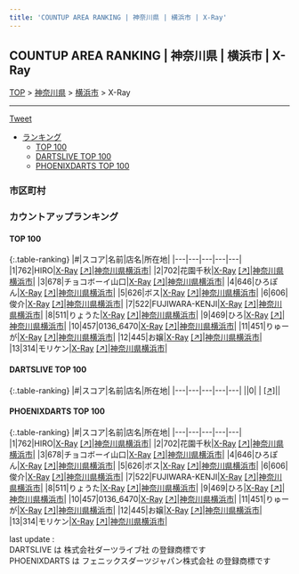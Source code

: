 ```yaml
---
title: 'COUNTUP AREA RANKING | 神奈川県 | 横浜市 | X-Ray'
---
```

## COUNTUP AREA RANKING | 神奈川県 | 横浜市 | X-Ray

[TOP](/darts/rank/) > [神奈川県](/darts/rank/神奈川県/) > [横浜市](/darts/rank/神奈川県/横浜市/) > X-Ray

___

<a href="https://twitter.com/share?ref_src=twsrc%5Etfw" data-text="COUNTUP AREA RANKING | 神奈川県横浜市X-Ray" class="twitter-share-button" data-hashtags="DARTSLIVE,PHOENIXDARTS,darts,ダーツ" data-show-count="false">Tweet</a>

* [ランキング](#カウントアップランキング)
    * [TOP 100](#top-100)
    * [DARTSLIVE TOP 100](#dartslive-top-100)
    * [PHOENIXDARTS TOP 100](#phoenixdarts-top-100)

### 市区町村

<ul>

</ul>

### カウントアップランキング

#### TOP 100



{:.table-ranking}
|#|スコア|名前|店名|所在地|
|---|---|---|---|---|
|1|762|<span class="rank-name-pd">HIRO</span>|<a href="/darts/rank/shops/75254.html">X-Ray</a> <a href="https://vs.phoenixdarts.com/jp/shop/shopDetailInfo/s_75254?s_seq=75254">[↗]</a>|<a href="/darts/rank/神奈川県/横浜市">神奈川県横浜市</a>|
|2|702|<span class="rank-name-pd">花園千秋</span>|<a href="/darts/rank/shops/75254.html">X-Ray</a> <a href="https://vs.phoenixdarts.com/jp/shop/shopDetailInfo/s_75254?s_seq=75254">[↗]</a>|<a href="/darts/rank/神奈川県/横浜市">神奈川県横浜市</a>|
|3|678|<span class="rank-name-pd">チョコボーイ山口</span>|<a href="/darts/rank/shops/75254.html">X-Ray</a> <a href="https://vs.phoenixdarts.com/jp/shop/shopDetailInfo/s_75254?s_seq=75254">[↗]</a>|<a href="/darts/rank/神奈川県/横浜市">神奈川県横浜市</a>|
|4|646|<span class="rank-name-pd">ひろぽん</span>|<a href="/darts/rank/shops/75254.html">X-Ray</a> <a href="https://vs.phoenixdarts.com/jp/shop/shopDetailInfo/s_75254?s_seq=75254">[↗]</a>|<a href="/darts/rank/神奈川県/横浜市">神奈川県横浜市</a>|
|5|626|<span class="rank-name-pd">ボス</span>|<a href="/darts/rank/shops/75254.html">X-Ray</a> <a href="https://vs.phoenixdarts.com/jp/shop/shopDetailInfo/s_75254?s_seq=75254">[↗]</a>|<a href="/darts/rank/神奈川県/横浜市">神奈川県横浜市</a>|
|6|606|<span class="rank-name-pd">俊介</span>|<a href="/darts/rank/shops/75254.html">X-Ray</a> <a href="https://vs.phoenixdarts.com/jp/shop/shopDetailInfo/s_75254?s_seq=75254">[↗]</a>|<a href="/darts/rank/神奈川県/横浜市">神奈川県横浜市</a>|
|7|522|<span class="rank-name-pd">FUJIWARA-KENJI</span>|<a href="/darts/rank/shops/75254.html">X-Ray</a> <a href="https://vs.phoenixdarts.com/jp/shop/shopDetailInfo/s_75254?s_seq=75254">[↗]</a>|<a href="/darts/rank/神奈川県/横浜市">神奈川県横浜市</a>|
|8|511|<span class="rank-name-pd">りょうた</span>|<a href="/darts/rank/shops/75254.html">X-Ray</a> <a href="https://vs.phoenixdarts.com/jp/shop/shopDetailInfo/s_75254?s_seq=75254">[↗]</a>|<a href="/darts/rank/神奈川県/横浜市">神奈川県横浜市</a>|
|9|469|<span class="rank-name-pd">ひろ</span>|<a href="/darts/rank/shops/75254.html">X-Ray</a> <a href="https://vs.phoenixdarts.com/jp/shop/shopDetailInfo/s_75254?s_seq=75254">[↗]</a>|<a href="/darts/rank/神奈川県/横浜市">神奈川県横浜市</a>|
|10|457|<span class="rank-name-pd">0136_6470</span>|<a href="/darts/rank/shops/75254.html">X-Ray</a> <a href="https://vs.phoenixdarts.com/jp/shop/shopDetailInfo/s_75254?s_seq=75254">[↗]</a>|<a href="/darts/rank/神奈川県/横浜市">神奈川県横浜市</a>|
|11|451|<span class="rank-name-pd">りゅーが</span>|<a href="/darts/rank/shops/75254.html">X-Ray</a> <a href="https://vs.phoenixdarts.com/jp/shop/shopDetailInfo/s_75254?s_seq=75254">[↗]</a>|<a href="/darts/rank/神奈川県/横浜市">神奈川県横浜市</a>|
|12|445|<span class="rank-name-pd">お嬢</span>|<a href="/darts/rank/shops/75254.html">X-Ray</a> <a href="https://vs.phoenixdarts.com/jp/shop/shopDetailInfo/s_75254?s_seq=75254">[↗]</a>|<a href="/darts/rank/神奈川県/横浜市">神奈川県横浜市</a>|
|13|314|<span class="rank-name-pd">モリケン</span>|<a href="/darts/rank/shops/75254.html">X-Ray</a> <a href="https://vs.phoenixdarts.com/jp/shop/shopDetailInfo/s_75254?s_seq=75254">[↗]</a>|<a href="/darts/rank/神奈川県/横浜市">神奈川県横浜市</a>|


#### DARTSLIVE TOP 100



{:.table-ranking}
|#|スコア|名前|店名|所在地|
|---|---|---|---|---|
||0|<span class="rank-name-dl"> </span>|<a href="/darts/rank/shops/.html"></a> <a href="">[↗]</a>|<a href="/darts/rank//"></a>|


#### PHOENIXDARTS TOP 100



{:.table-ranking}
|#|スコア|名前|店名|所在地|
|---|---|---|---|---|
|1|762|<span class="rank-name-pd">HIRO</span>|<a href="/darts/rank/shops/75254.html">X-Ray</a> <a href="https://vs.phoenixdarts.com/jp/shop/shopDetailInfo/s_75254?s_seq=75254">[↗]</a>|<a href="/darts/rank/神奈川県/横浜市">神奈川県横浜市</a>|
|2|702|<span class="rank-name-pd">花園千秋</span>|<a href="/darts/rank/shops/75254.html">X-Ray</a> <a href="https://vs.phoenixdarts.com/jp/shop/shopDetailInfo/s_75254?s_seq=75254">[↗]</a>|<a href="/darts/rank/神奈川県/横浜市">神奈川県横浜市</a>|
|3|678|<span class="rank-name-pd">チョコボーイ山口</span>|<a href="/darts/rank/shops/75254.html">X-Ray</a> <a href="https://vs.phoenixdarts.com/jp/shop/shopDetailInfo/s_75254?s_seq=75254">[↗]</a>|<a href="/darts/rank/神奈川県/横浜市">神奈川県横浜市</a>|
|4|646|<span class="rank-name-pd">ひろぽん</span>|<a href="/darts/rank/shops/75254.html">X-Ray</a> <a href="https://vs.phoenixdarts.com/jp/shop/shopDetailInfo/s_75254?s_seq=75254">[↗]</a>|<a href="/darts/rank/神奈川県/横浜市">神奈川県横浜市</a>|
|5|626|<span class="rank-name-pd">ボス</span>|<a href="/darts/rank/shops/75254.html">X-Ray</a> <a href="https://vs.phoenixdarts.com/jp/shop/shopDetailInfo/s_75254?s_seq=75254">[↗]</a>|<a href="/darts/rank/神奈川県/横浜市">神奈川県横浜市</a>|
|6|606|<span class="rank-name-pd">俊介</span>|<a href="/darts/rank/shops/75254.html">X-Ray</a> <a href="https://vs.phoenixdarts.com/jp/shop/shopDetailInfo/s_75254?s_seq=75254">[↗]</a>|<a href="/darts/rank/神奈川県/横浜市">神奈川県横浜市</a>|
|7|522|<span class="rank-name-pd">FUJIWARA-KENJI</span>|<a href="/darts/rank/shops/75254.html">X-Ray</a> <a href="https://vs.phoenixdarts.com/jp/shop/shopDetailInfo/s_75254?s_seq=75254">[↗]</a>|<a href="/darts/rank/神奈川県/横浜市">神奈川県横浜市</a>|
|8|511|<span class="rank-name-pd">りょうた</span>|<a href="/darts/rank/shops/75254.html">X-Ray</a> <a href="https://vs.phoenixdarts.com/jp/shop/shopDetailInfo/s_75254?s_seq=75254">[↗]</a>|<a href="/darts/rank/神奈川県/横浜市">神奈川県横浜市</a>|
|9|469|<span class="rank-name-pd">ひろ</span>|<a href="/darts/rank/shops/75254.html">X-Ray</a> <a href="https://vs.phoenixdarts.com/jp/shop/shopDetailInfo/s_75254?s_seq=75254">[↗]</a>|<a href="/darts/rank/神奈川県/横浜市">神奈川県横浜市</a>|
|10|457|<span class="rank-name-pd">0136_6470</span>|<a href="/darts/rank/shops/75254.html">X-Ray</a> <a href="https://vs.phoenixdarts.com/jp/shop/shopDetailInfo/s_75254?s_seq=75254">[↗]</a>|<a href="/darts/rank/神奈川県/横浜市">神奈川県横浜市</a>|
|11|451|<span class="rank-name-pd">りゅーが</span>|<a href="/darts/rank/shops/75254.html">X-Ray</a> <a href="https://vs.phoenixdarts.com/jp/shop/shopDetailInfo/s_75254?s_seq=75254">[↗]</a>|<a href="/darts/rank/神奈川県/横浜市">神奈川県横浜市</a>|
|12|445|<span class="rank-name-pd">お嬢</span>|<a href="/darts/rank/shops/75254.html">X-Ray</a> <a href="https://vs.phoenixdarts.com/jp/shop/shopDetailInfo/s_75254?s_seq=75254">[↗]</a>|<a href="/darts/rank/神奈川県/横浜市">神奈川県横浜市</a>|
|13|314|<span class="rank-name-pd">モリケン</span>|<a href="/darts/rank/shops/75254.html">X-Ray</a> <a href="https://vs.phoenixdarts.com/jp/shop/shopDetailInfo/s_75254?s_seq=75254">[↗]</a>|<a href="/darts/rank/神奈川県/横浜市">神奈川県横浜市</a>|


<div class="footer border-top border-gray-light mt-5 pt-3 text-right text-gray">
    last update : <span style="font-weight: italic" id="foot_last_modified"></span><br />
    DARTSLIVE は 株式会社ダーツライブ社 の登録商標です<br />
    PHOENIXDARTS は フェニックスダーツジャパン株式会社 の登録商標です<br />
</div>

<script src="https://cdnjs.cloudflare.com/ajax/libs/jquery.tablesorter/2.31.3/js/jquery.tablesorter.min.js" integrity="sha512-qzgd5cYSZcosqpzpn7zF2ZId8f/8CHmFKZ8j7mU4OUXTNRd5g+ZHBPsgKEwoqxCtdQvExE5LprwwPAgoicguNg==" crossorigin="anonymous" referrerpolicy="no-referrer"></script>
<link rel="stylesheet" href="https://cdnjs.cloudflare.com/ajax/libs/jquery.tablesorter/2.31.3/css/theme.default.min.css" integrity="sha512-wghhOJkjQX0Lh3NSWvNKeZ0ZpNn+SPVXX1Qyc9OCaogADktxrBiBdKGDoqVUOyhStvMBmJQ8ZdMHiR3wuEq8+w==" crossorigin="anonymous" referrerpolicy="no-referrer" />
<script>
$(function() {
    $(".table-ranking").tablesorter({sortList:[[0, 0]]});
    $("#foot_last_modified").text(formatDate(new Date(document.lastModified), 'yyyy-MM-dd HH:mm:ss'));
});
</script>

<script async src="https://platform.twitter.com/widgets.js" charset="utf-8"></script>